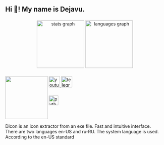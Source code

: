 <h2 align="left">Hi 👋! My name is Dejavu.</h2>

###

<div align="center">
  <img src="https://github-readme-stats.vercel.app/api?username=dejavugd&hide_title=false&hide_rank=false&show_icons=true&include_all_commits=true&count_private=true&disable_animations=false&theme=dark&locale=en&hide_border=false" height="150" alt="stats graph"  />
  <img src="https://github-readme-stats.vercel.app/api/top-langs?username=dejavugd&locale=en&hide_title=false&layout=compact&card_width=320&langs_count=5&theme=dark&hide_border=false" height="150" alt="languages graph"  />
</div>

###

<img align="left" height="135" src="https://github.com/dejavugd/DIcon/blob/master/src/Dejavu.ico"  />

###

<div align="left">
  <a href="youtube.com/@Dejavu_GD" target="_blank">
    <img src="https://img.shields.io/static/v1?message=Youtube&logo=youtube&label=&color=grey&logoColor=white&labelColor=&style=for-the-badge" height="35" alt="youtube logo"  />
  </a>
  <a href="https://t.me/+8iUxqsVu53IxYmJi" target="_blank">
    <img src="https://img.shields.io/static/v1?message=Telegram&logo=telegram&label=&color=blue&logoColor=white&labelColor=&style=for-the-badge" height="35" alt="telegram logo"  />
  </a>
</div>

###

<div align="left">
  <img src="https://cdn.jsdelivr.net/gh/devicons/devicon/icons/python/python-original.svg" height="30" alt="python logo"  />
</div>

###

<br clear="both">

<p align="left">DIcon is an icon extractor from an exe file. Fast and intuitive interface. There are two languages en-US and ru-RU. The system language is used. According to the en-US standard</p>

###
